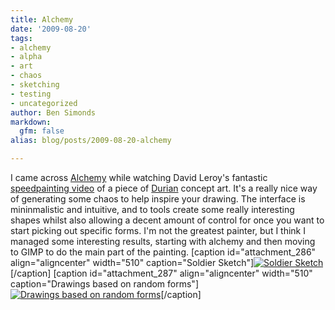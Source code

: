 ```yaml
---
title: Alchemy
date: '2009-08-20'
tags:
- alchemy
- alpha
- art
- chaos
- sketching
- testing
- uncategorized
author: Ben Simonds
markdown:
  gfm: false
alias: blog/posts/2009-08-20-alchemy

---
```


I came across [Alchemy](http://al.chemy.org/) while watching David Leroy's
fantastic [speedpainting video](http://www.vimeo.com/6143607) of a piece of
[Durian](http://durian.blender.org/) concept art. It's a really nice way of
generating some chaos to help inspire your drawing. The interface is
mininmalistic and intuitive, and to tools create some really interesting
shapes whilst also allowing a decent amount of control for once you want to
start picking out specific forms. I'm not the greatest painter, but I think I
managed some interesting results, starting with alchemy and then moving to
GIMP to do the main part of the painting. [caption id="attachment_286"
align="aligncenter" width="510" caption="Soldier Sketch"][![Soldier
Sketch](/images/old/trooper_alchmey_tall.png)](/images/old/trooper_alchmey_tall.png)[/caption]
[caption id="attachment_287" align="aligncenter" width="510" caption="Drawings
based on random forms"][![Drawings based on random
forms](/images/old/randoms_alchemy.png)](/images/old/randoms_alchemy.png)[/caption]



